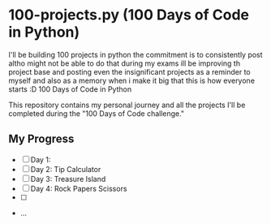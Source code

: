 # 100-projects.py (100 Days of Code in Python)
I'll be building 100 projects in python the commitment is to consistently post altho might not be able to do that during my exams ill be improving th project base and posting even the insignificant projects as a reminder to myself and also as a memory when i make it big that this is how everyone starts :D 100 Days of Code in Python

This repository contains my personal journey and all the projects I'll be completed during the "100 Days of Code challenge."

## My Progress


* [ ] Day 1:  
* [ ] Day 2: Tip Calculator
* [ ] Day 3: Treasure Island
* [ ] Day 4: Rock Papers Scissors
* [ ] 
* ...
